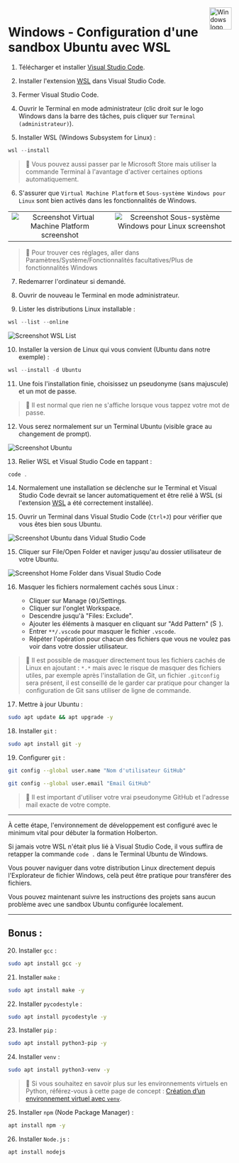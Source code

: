 <img height="50px" align="right" src="https://raw.githubusercontent.com/fchavonet/fchavonet/refs/heads/main/assets/images/logo-windows.png" alt="Windows logo">

# Windows - Configuration d'une sandbox Ubuntu avec WSL

1. Télécharger et installer [Visual Studio Code](https://code.visualstudio.com/download).

2. Installer l'extension [WSL](https://marketplace.visualstudio.com/items?itemName=ms-vscode-remote.remote-wsl) dans Visual Studio Code.

3. Fermer Visual Studio Code.

4. Ouvrir le Terminal en mode administrateur (clic droit sur le logo Windows dans la barre des tâches, puis cliquer sur `Terminal (administrateur)`).

5. Installer WSL (Windows Subsystem for Linux) :

```powershell
wsl --install
```

> 📌 Vous pouvez aussi passer par le Microsoft Store mais utiliser la commande Terminal à l'avantage d'activer certaines options automatiquement.

6. S'assurer que `Virtual Machine Platform` et `Sous-système Windows pour Linux` sont bien activés dans les fonctionnalités de Windows.

<table>
    <tr valign="top">
        <td align="center">
            <img src="../assets/images/miscellaneous/windows-001-configuration_d_une_sandbox_ubuntu_avec_wsl/screenshot-virtual_machine_platform.webp" alt="Screenshot Virtual Machine Platform screenshot">
        </td>
        <td align="center">
            <img src="../assets/images/miscellaneous/windows-001-configuration_d_une_sandbox_ubuntu_avec_wsl/screenshot-sous-systeme_windows-pour_linux.webp" alt="Screenshot Sous-système Windows pour Linux screenshot">
        </td>
    </tr>
</table>

> 📌 Pour trouver ces réglages, aller dans Paramètres/Système/Fonctionnalités facultatives/Plus de fonctionnalités Windows

7. Redemarrer l'ordinateur si demandé.

8. Ouvrir de nouveau le Terminal en mode administrateur.

9. Lister les distributions Linux installable :

```powershell
wsl --list --online
```

<img src="../assets/images/miscellaneous/windows-001-configuration_d_une_sandbox_ubuntu_avec_wsl/screenshot-wsl_list.webp" alt="Screenshot WSL List">

10. Installer la version de Linux qui vous convient (Ubuntu dans notre exemple) :

```powershell
wsl --install -d Ubuntu
```

11. Une fois l'installation finie, choisissez un pseudonyme (sans majuscule) et un mot de passe.

> 📌 Il est normal que rien ne s'affiche lorsque vous tappez votre mot de passe.

12. Vous serez normalement sur un Terminal Ubuntu (visible grace au changement de prompt).

<img src="../assets/images/miscellaneous/windows-001-configuration_d_une_sandbox_ubuntu_avec_wsl/screenshot-ubuntu.webp" alt="Screenshot Ubuntu">

13. Relier WSL et Visual Studio Code en tappant :

```powershell
code .
```

14. Normalement une installation se déclenche sur le Terminal et Visual Studio Code devrait se lancer automatiquement et être relié à WSL (si l'extension [WSL](https://marketplace.visualstudio.com/items?itemName=ms-vscode-remote.remote-wsl) a été correctement installée).

15. Ouvrir un Terminal dans Visual Studio Code (`Ctrl+J`) pour vérifier que vous êtes bien sous Ubuntu.

<img src="../assets/images/miscellaneous/windows-001-configuration_d_une_sandbox_ubuntu_avec_wsl/screenshot-ubuntu_dans_vscode.webp" alt="Screenshot Ubuntu dans Vidual Studio Code">

15. Cliquer sur File/Open Folder et naviger jusqu'au dossier utilisateur de votre Ubuntu.

<img src="../assets/images/miscellaneous/windows-001-configuration_d_une_sandbox_ubuntu_avec_wsl/screenshot-home_folder.webp" alt="Screenshot Home Folder dans Visual Studio Code">

16. Masquer les fichiers normalement cachés sous Linux :

    - Cliquer sur Manage (⚙️)/Settings.
    - Cliquer sur l'onglet Workspace.
    - Descendre jusqu'à "Files: Exclude".
    - Ajouter les éléments à masquer en cliquant sur "Add Pattern" (<img height=15 src="../assets/images/miscellaneous/windows-001-configuration_d_une_sandbox_ubuntu_avec_wsl/screenshot-add_pattern_button.webp" alt="Screenshot Add Pattern button">).
    - Entrer `**/.vscode` pour masquer le fichier `.vscode`.
    - Répéter l'opération pour chacun des fichiers que vous ne voulez pas voir dans votre dossier utilisateur.

> 📌 Il est possible de masquer directement tous les fichiers cachés de Linux en ajoutant : `*.*` mais avec le risque de masquer des fichiers utiles, par exemple après l'installation de Git, un fichier `.gitconfig` sera présent, il est conseillé de le garder car pratique pour changer la configuration de Git sans utiliser de ligne de commande.

17. Mettre à jour Ubuntu :

```bash
sudo apt update && apt upgrade -y
```

18. Installer `git` :

```bash
sudo apt install git -y
```

19. Configurer `git` :

```bash
git config --global user.name "Nom d'utilisateur GitHub"
```

```bash
git config --global user.email "Email GitHub"
```

> 📌 Il est important d'utiliser votre vrai pseudonyme GitHub et l'adresse mail exacte de votre compte.

---

À cette étape, l'environnement de développement est configuré avec le minimum vital pour débuter la formation Holberton.

Si jamais votre WSL n'était plus lié à Visual Studio Code, il vous suffira de retapper la commande `code .` dans le Terminal Ubuntu de Windows.

Vous pouver naviguer dans votre distribution Linux directement depuis l'Explorateur de fichier Windows, celà peut être pratique pour transférer des fichiers.

Vous pouvez maintenant suivre les instructions des projets sans aucun problème avec une sandbox Ubuntu configurée localement.

---

## Bonus :

20. Installer `gcc` :

```bash
sudo apt install gcc -y
```

21. Installer `make` :

```bash
sudo apt install make -y
```

22. Installer `pycodestyle` :

```bash
sudo apt install pycodestyle -y
```

23. Installer `pip` :

```bash
sudo apt install python3-pip -y
```

24. Installer `venv` :

```bash
sudo apt install python3-venv -y
```

> 📌 Si vous souhaitez en savoir plus sur les environnements virtuels en Python, référez-vous à cette page de concept : [Création d’un environnement virtuel avec `venv`](https://github.com/fchavonet/holbertonschool-concepts/blob/main/python/python-000-creation_d_un_environnement_virtuel_avec_venv.md).

25. Installer `npm` (Node Package Manager) :

```bash
apt install npm -y
```

26. Installer `Node.js` :

```bash
apt install nodejs
```